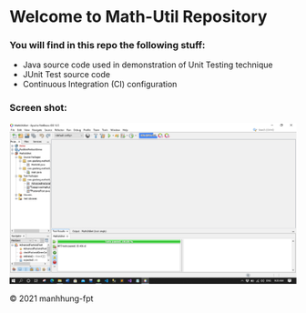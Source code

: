 # Welcome to Math-Util Repository

### You will find in this repo the following stuff:
* Java source code used in demonstration of Unit Testing technique
* JUnit Test source code
* Continuous Integration (CI) configuration

### Screen shot:
![JUnit-TDD](https://github.com/manhhung-fpt/math-util/blob/main/images/Untitled.png)

© 2021 manhhung-fpt 
